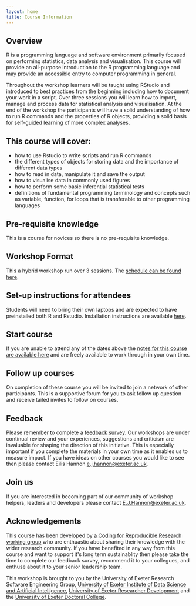 ```yaml
---
layout: home
title: Course Information
---
```



## Overview

R is a programming language and software environment primarily focused on performing statistics, data analysis and visualisation. This course will provide an all-purpose introduction to the R programming language and may provide an accessible entry to computer programming in general. 

Throughout the workshop learners will be taught using RStudio and introduced to best practices from the beginning including how to document your work in a script. Over three sessions you will learn how to import, manage and process data for statistical analysis and visualisation.  At the end of the workshop the participants will have a solid understanding of how to run R commands and the properties of R objects, providing a solid basis for self-guided learning of more complex analyses.


## This course will cover:  

- how to use Rstudio to write scripts and run R commands
- the different types of objects for storing data and the importance of different data types 
- how to read in data, manipulate it and save the output
- how to visualise data in commonly used figures
- how to perform some basic inferential statistical tests
- definitions of fundamental programming terminology and concepts such as variable, function, for loops that is transferable to other programming languages 

## Pre-requisite knowledge

This is a course for novices so there is no pre-requisite knowledge.

## Workshop Format

This a hybrid workshop run over 3 sessions. The [schedule can be found here](https://uniexeterrse.github.io/intro-to-r/schedule.html). 

## Set-up instructions for attendees

Students will need to bring their own laptops and are expected to have preinstalled both R and Rstudio. Installation instructions are available [here](https://uniexeterrse.github.io/intro-to-r/setup.html).

## Start course

If you are unable to attend any of the dates above the [notes for this course are available here](https://uniexeterrse.github.io/intro-to-r/contents.html) and are freely available to work through in your own time. 

## Follow up courses

On completion of these course you will be invited to join a network of other participants. This is a supportive forum for you to ask follow up question and receive tailed invites to follow on courses.

## Feedback

Please remember to complete a [feedback survey](https://forms.office.com/Pages/ResponsePage.aspx?id=d10qkZj77k6vMhM02PBKU6c8tNVRoxhAjFFJWmm07JtUQkpUUlkxMkQwTjg0TjhZNU42OTRFNzFWNi4u). Our workshops are under continual review and your experiences, suggestions and criticism are invaluable for shaping the direction of this initiative. This is especially important if you complete the materials in your own time as it enables us to measure impact. If you have ideas on other courses you would like to see then please contact Eilis Hannon e.j.hannon@exeter.ac.uk.

## Join us

If you are interested in becoming part of our community of workshop helpers, leaders and developers please contact E.J.Hannon@exeter.ac.uk.

## Acknowledgements

This course has been developed by [a Coding for Reproducible Research working group](https://uniexeterrse.github.io/intro-to-r/acknowledgements.html) who are enthuastic about sharing their knowledge with the wider research community.  If you have benefited in any way from this course and want to support it's long term sustainablity then please take the time to complete our feedback survey, recommend it to your collegues, and enthuse about it to your senior leadership team. 

This workshop is brought to you by the University of Exeter Research Software Engineering Group, [University of Exeter Institute of Data Science and Artificial Intelligence](https://www.exeter.ac.uk/research/idsai/), [University of Exeter Researcher Development](https://www.exeter.ac.uk/research/doctoralcollege/early-career-researchers/traininganddevelopment/rdprogramme/) and the [University of Exeter Doctoral College](https://www.exeter.ac.uk/research/doctoralcollege/).
